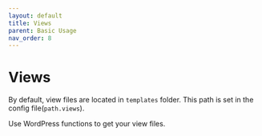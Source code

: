 ```yaml
---
layout: default
title: Views
parent: Basic Usage
nav_order: 8
---
```

# Views
By default, view files are located in ```templates``` folder.
This path is set in the config file(```path.views```).

Use WordPress functions to get your view files.


